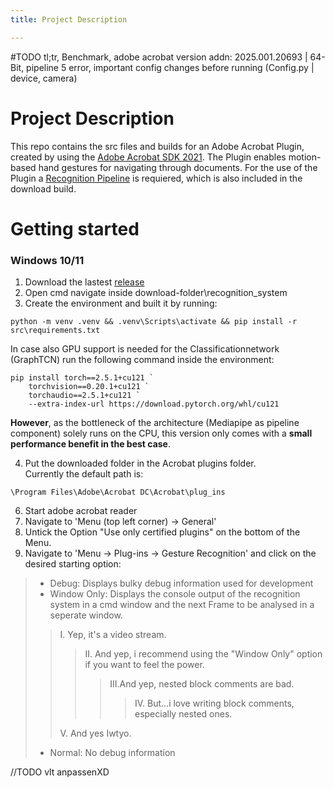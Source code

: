 ```yaml
---
title: Project Description

---
```


#TODO tl;tr, Benchmark, adobe acrobat version addn: 2025.001.20693 | 64-Bit, pipeline 5 error, important config changes before running (Config.py | device, camera)

# Project Description
This repo contains the src files and builds for an Adobe Acrobat Plugin, created by using the [Adobe Acrobat SDK 2021](https://opensource.adobe.com/dc-acrobat-sdk-docs/acrobatsdk). The Plugin enables motion-based hand gestures for navigating through documents. 
For the use of the Plugin a [Recognition Pipeline](https://github.com/Qui-B/Gesture_Recognition_Pipeline) is requiered, which is also included in the download build.
# Getting started
### Windows 10/11
1. Download the lastest [release](https://github.com/Qui-BGesture_Recognition_Acrobat_Plugin/releases)
2. Open cmd navigate inside download-folder\recognition_system
3. Create the environment and built it by running:
```
python -m venv .venv && .venv\Scripts\activate && pip install -r src\requirements.txt
```
In case also GPU support is needed for the Classificationnetwork (GraphTCN) run the following command inside the environment:
```
pip install torch==2.5.1+cu121 `
    torchvision==0.20.1+cu121 `
    torchaudio==2.5.1+cu121 `
    --extra-index-url https://download.pytorch.org/whl/cu121
```
**However**, as the bottleneck of the architecture (Mediapipe as pipeline component) solely runs on the CPU, this version only comes with a **small performance benefit in  the best case**.

4. Put the downloaded folder in the Acrobat plugins folder.  
Currently the default path is:
```
\Program Files\Adobe\Acrobat DC\Acrobat\plug_ins
```
6. Start adobe acrobat reader 
7. Navigate to 'Menu (top left corner) -> General'
8. Untick the Option "Use only certified plugins" on the bottom of the Menu.
9. Navigate to 'Menu -> Plug-ins -> Gesture Recognition' and click on the desired starting option:
> - Debug: Displays bulky debug information used for development
> - Window Only: Displays the console output of the recognition system in a cmd window and the next Frame to be analysed in a seperate window.
>  >I. Yep, it's a video stream.
>  >  >II. And yep, i recommend using the "Window Only" option if you want to feel the power.
>  >  >  >III.And yep, nested block comments are bad.
>  >  >  >  >IV. But...i love writing block comments, especially nested ones.
>  >  >  >  >
>  >V. And yes Iwtyo.
>  >
> - Normal: No debug information
> 
//TODO vlt anpassenXD
